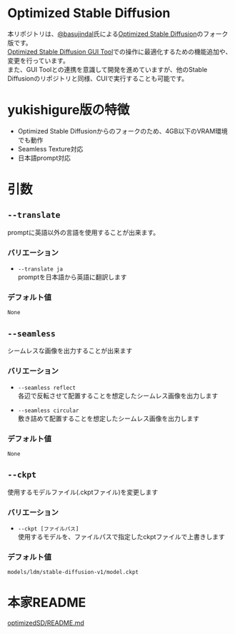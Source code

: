 # Optimized Stable Diffusion

本リポジトリは、[@basujindal](https://github.com/basujindal)氏による[Optimized Stable Diffusion](https://github.com/basujindal/stable-diffusion)のフォーク版です。  
[Optimized Stable Diffusion GUI Tool](https://booth.pm/ja/items/4118603)での操作に最適化するための機能追加や、変更を行っています。  
また、GUI Toolとの連携を意識して開発を進めていますが、他のStable Diffusionのリポジトリと同様、CUIで実行することも可能です。  

# yukishigure版の特徴
- Optimized Stable Diffusionからのフォークのため、4GB以下のVRAM環境でも動作
- Seamless Texture対応
- 日本語prompt対応

# 引数
## `--translate`  
promptに英語以外の言語を使用することが出来ます。  

### バリエーション  
- `--translate ja`  
promptを日本語から英語に翻訳します

### デフォルト値
`None`  
  
## `--seamless`
シームレスな画像を出力することが出来ます

### バリエーション
- `--seamless reflect`  
各辺で反転させて配置することを想定したシームレス画像を出力します  

- `--seamless circular`  
敷き詰めて配置することを想定したシームレス画像を出力します  

### デフォルト値  
`None`  
  
## `--ckpt`  
使用するモデルファイル(.ckptファイル)を変更します  

### バリエーション  
- `--ckpt [ファイルパス]`  
使用するモデルを、ファイルパスで指定したckptファイルで上書きします  

### デフォルト値  
`models/ldm/stable-diffusion-v1/model.ckpt`
  
# 本家README  
[optimizedSD/README.md](optimizedSD/README.md)
